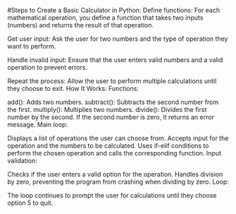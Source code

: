 #Steps to Create a Basic Calculator in Python:
Define functions: For each mathematical operation, you define a function that takes two inputs (numbers) and returns the result of that operation.

Get user input: Ask the user for two numbers and the type of operation they want to perform.

Handle invalid input: Ensure that the user enters valid numbers and a valid operation to prevent errors.

Repeat the process: Allow the user to perform multiple calculations until they choose to exit.
How It Works:
Functions:

add(): Adds two numbers.
subtract(): Subtracts the second number from the first.
multiply(): Multiplies two numbers.
divide(): Divides the first number by the second. If the second number is zero, it returns an error message.
Main loop:

Displays a list of operations the user can choose from.
Accepts input for the operation and the numbers to be calculated.
Uses if-elif conditions to perform the chosen operation and calls the corresponding function.
Input validation:

Checks if the user enters a valid option for the operation.
Handles division by zero, preventing the program from crashing when dividing by zero.
Loop:

The loop continues to prompt the user for calculations until they choose option 5 to quit.
